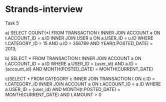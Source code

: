 # Strands-interview

Task 5

a) SELECT COUNT(*) 
FROM TRANSACTION t 
INNER JOIN ACCOUNT a ON t.ACCOUNT_ID = a.ID 
INNER JOIN USER u ON a.USER_ID = u.ID 
WHERE t.CATEGORY_ID = 15 
AND u.ID = 356789 
AND YEAR(t.POSTED_DATE) = 2013;

b) SELECT * 
FROM TRANSACTION t 
INNER JOIN ACCOUNT a ON t.ACCOUNT_ID = a.ID
WHERE a.USER_ID = {user_id}
AND a.ID = {account_id}
AND MONTH(POSTED_DATE) = MONTH(CURRENT_DATE)
 
c)SELECT * 
FROM CATEGORY c 
INNER JOIN TRANSACTION t ON c.ID = t.CATEGORY_ID
INNER JOIN ACCOUNT a ON t.ACCOUNT_ID = a.ID
WHERE a.USER_ID = {user_id}
AND MONTH(t.POSTED_DATE) = MONTH(CURRENT_DATE)
AND t.AMOUNT > 0
